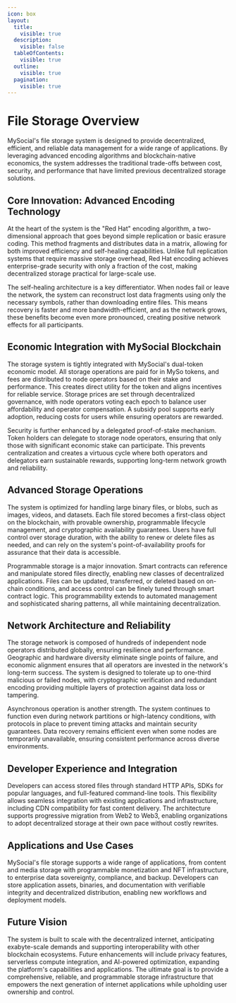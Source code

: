 ```yaml
---
icon: box
layout:
  title:
    visible: true
  description:
    visible: false
  tableOfContents:
    visible: true
  outline:
    visible: true
  pagination:
    visible: true
---
```


# File Storage Overview

MySocial's file storage system is designed to provide decentralized, efficient, and reliable data management for a wide range of applications. By leveraging advanced encoding algorithms and blockchain-native economics, the system addresses the traditional trade-offs between cost, security, and performance that have limited previous decentralized storage solutions.

## Core Innovation: Advanced Encoding Technology

At the heart of the system is the "Red Hat" encoding algorithm, a two-dimensional approach that goes beyond simple replication or basic erasure coding. This method fragments and distributes data in a matrix, allowing for both improved efficiency and self-healing capabilities. Unlike full replication systems that require massive storage overhead, Red Hat encoding achieves enterprise-grade security with only a fraction of the cost, making decentralized storage practical for large-scale use.

The self-healing architecture is a key differentiator. When nodes fail or leave the network, the system can reconstruct lost data fragments using only the necessary symbols, rather than downloading entire files. This means recovery is faster and more bandwidth-efficient, and as the network grows, these benefits become even more pronounced, creating positive network effects for all participants.

## Economic Integration with MySocial Blockchain

The storage system is tightly integrated with MySocial's dual-token economic model. All storage operations are paid for in MySo tokens, and fees are distributed to node operators based on their stake and performance. This creates direct utility for the token and aligns incentives for reliable service. Storage prices are set through decentralized governance, with node operators voting each epoch to balance user affordability and operator compensation. A subsidy pool supports early adoption, reducing costs for users while ensuring operators are rewarded.

Security is further enhanced by a delegated proof-of-stake mechanism. Token holders can delegate to storage node operators, ensuring that only those with significant economic stake can participate. This prevents centralization and creates a virtuous cycle where both operators and delegators earn sustainable rewards, supporting long-term network growth and reliability.

## Advanced Storage Operations

The system is optimized for handling large binary files, or blobs, such as images, videos, and datasets. Each file stored becomes a first-class object on the blockchain, with provable ownership, programmable lifecycle management, and cryptographic availability guarantees. Users have full control over storage duration, with the ability to renew or delete files as needed, and can rely on the system's point-of-availability proofs for assurance that their data is accessible.

Programmable storage is a major innovation. Smart contracts can reference and manipulate stored files directly, enabling new classes of decentralized applications. Files can be updated, transferred, or deleted based on on-chain conditions, and access control can be finely tuned through smart contract logic. This programmability extends to automated management and sophisticated sharing patterns, all while maintaining decentralization.

## Network Architecture and Reliability

The storage network is composed of hundreds of independent node operators distributed globally, ensuring resilience and performance. Geographic and hardware diversity eliminate single points of failure, and economic alignment ensures that all operators are invested in the network's long-term success. The system is designed to tolerate up to one-third malicious or failed nodes, with cryptographic verification and redundant encoding providing multiple layers of protection against data loss or tampering.

Asynchronous operation is another strength. The system continues to function even during network partitions or high-latency conditions, with protocols in place to prevent timing attacks and maintain security guarantees. Data recovery remains efficient even when some nodes are temporarily unavailable, ensuring consistent performance across diverse environments.

## Developer Experience and Integration

Developers can access stored files through standard HTTP APIs, SDKs for popular languages, and full-featured command-line tools. This flexibility allows seamless integration with existing applications and infrastructure, including CDN compatibility for fast content delivery. The architecture supports progressive migration from Web2 to Web3, enabling organizations to adopt decentralized storage at their own pace without costly rewrites.

## Applications and Use Cases

MySocial's file storage supports a wide range of applications, from content and media storage with programmable monetization and NFT infrastructure, to enterprise data sovereignty, compliance, and backup. Developers can store application assets, binaries, and documentation with verifiable integrity and decentralized distribution, enabling new workflows and deployment models.

## Future Vision

The system is built to scale with the decentralized internet, anticipating exabyte-scale demands and supporting interoperability with other blockchain ecosystems. Future enhancements will include privacy features, serverless compute integration, and AI-powered optimization, expanding the platform's capabilities and applications. The ultimate goal is to provide a comprehensive, reliable, and programmable storage infrastructure that empowers the next generation of internet applications while upholding user ownership and control.